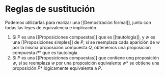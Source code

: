 # Reglas de sustitución

Podemos utilizarlas para realizar una [[Demostración formal]], junto con todas las leyes de equivalencia e implicación.

1. Si $P$ es una [[Proposiciones compuestas]] que es [[tautología]], y $w$ es una [[Proposiciones simples]] de $P$, si se reemplaza cada aparición de $w$ por la misma proposición compuesta $Q$, obtenemos una proposición compuesta $P*$ que es tautología.
2. Si $P$ es una [[Proposiciones compuestas]] que contiene unq proposición $w$, si se reemplaza $w$ por una proposición equivalente $w*$ se obtiene una proposición $P*$ lógicamente equivalente a $P$.

